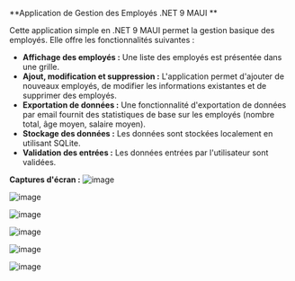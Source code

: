 **Application de Gestion des Employés .NET 9 MAUI **

Cette application simple en .NET 9 MAUI permet la gestion basique des employés. Elle offre les fonctionnalités suivantes :

* **Affichage des employés :** Une liste des employés est présentée dans une grille.
* **Ajout, modification et suppression :** L'application permet d'ajouter de nouveaux employés, de modifier les informations existantes et de supprimer des employés.
* **Exportation de données :** Une fonctionnalité d'exportation de données par email fournit des statistiques de base sur les employés (nombre total, âge moyen, salaire moyen).
* **Stockage des données :** Les données sont stockées localement en utilisant SQLite.
* **Validation des entrées :** Les données entrées par l'utilisateur sont validées.

**Captures d'écran :**
![image](https://github.com/user-attachments/assets/c76d2f97-e386-471f-aa36-1cce68889c9f)

![image](https://github.com/user-attachments/assets/8e3c0e8c-f628-4efb-a84a-3b2d325f6bb0)

![image](https://github.com/user-attachments/assets/1c9ce38f-aae9-471b-b972-bfc2538445d2)

![image](https://github.com/user-attachments/assets/ecd6a6c4-b8be-4c1d-af5a-6d0b4cf8557d)

![image](https://github.com/user-attachments/assets/b8652dd4-a450-43b0-9560-3863536d331f)

![image](https://github.com/user-attachments/assets/0bca1dcc-fa74-40de-80ba-5ec05fdd0c9b)


